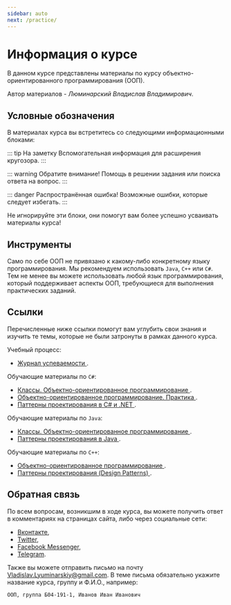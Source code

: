 ```yaml
---
sidebar: auto
next: /practice/
---
```


# Информация о курсе

В данном курсе представлены материалы по курсу объектно-ориентированного 
программирования (ООП).

Автор материалов - _Люминарский Владислав Владимирович_.

## Условные обозначения

В материалах курса вы встретитесь со следующими информационными блоками:

::: tip На заметку
Вспомогательная информация для расширения кругозора.
:::

::: warning Обратите внимание!
Помощь в решении задания или поиска ответа на вопрос.
:::

::: danger Распространённая ошибка!
Возможные ошибки, которые следует избегать.
:::

Не игнорируйте эти блоки, они помогут вам более успешно усваивать материалы 
курса!

## Инструменты

Само по себе ООП не привязано к какому-либо конкретному языку программирования.
Мы рекомендуем использовать `Java`, `C++` или `C#`. Тем не менее вы можете 
использовать любой язык программирования, который поддерживает аспекты ООП,
требующиеся для выполнения практических заданий.

## Ссылки

Перечисленные ниже ссылки помогут вам углубить свои знания и изучить те темы,
которые не были затронуты в рамках данного курса.

Учебный процесс:

- [Журнал успеваемости
](https://docs.google.com/spreadsheets/d/1FUek1rsKd3NeZ7BYmQZXwD90FgJi6fjvVdFllTu-Vus/edit?usp=sharing).

Обучающие материалы по `C#`:

- [Классы. Объектно-ориентированное программирование
](https://metanit.com/sharp/tutorial/3.1.php).
- [Объектно-ориентированное программирование. Практика
](https://metanit.com/sharp/tutorial/3.29.php).
- [Паттерны проектирования в C# и .NET
](https://metanit.com/sharp/patterns).

Обучающие материалы по `Java`:

- [Классы. Объектно-ориентированное программирование
](https://metanit.com/java/tutorial/3.1.php).
- [Паттерны проектирования в Java
](https://javarush.ru/groups/posts/496-patternih-proektirovanija-v-java).

Обучающие материалы по `C++`:

- [Объектно-ориентированное программирование
](https://metanit.com/java/tutorial/3.1.php).
- [Паттерны проектирования (Design Patterns)
](http://cpp-reference.ru/patterns).

## Обратная связь

По всем вопросам, возникшим в ходе курса, вы можете получить ответ в 
комментариях на страницах сайта, либо через социальные сети:

- [Вконтакте](https://vk.me/vladislav.lyuminarskiy),
- [Twitter](https://twitter.com/messages/compose?recipient_id=701145949972905984),
- [Facebook Messenger](https://www.messenger.com/t/Vladislav.Lyuminarskiy),
- [Telegram](https://t.me/Vladislav_Lyuminarskiy).

Также вы можете отправить письмо на почту
<a href='mailto:Vladislav.Lyuminarskiy@gmail.com
?subject=ООП,%20группа%20Б04-191-1,%20Иванов%20Иван%20Иванович'
target='_blank'>Vladislav.Lyuminarskiy@gmail.com</a>.
В теме письма обязательно укажите название курса, группу и Ф.И.О., например:

`ООП, группа Б04-191-1, Иванов Иван Иванович`